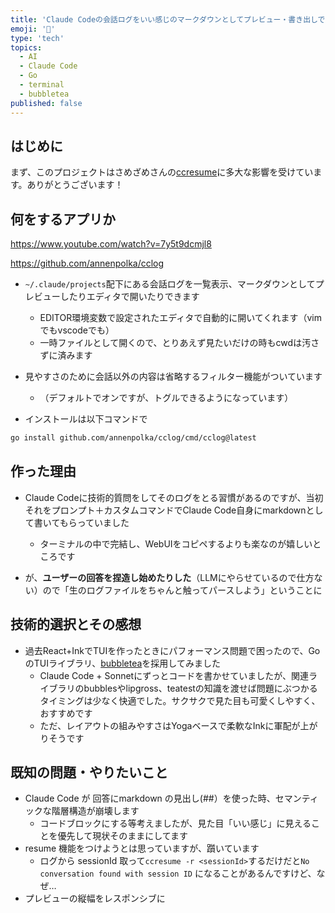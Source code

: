 ```yaml
---
title: 'Claude Codeの会話ログをいい感じのマークダウンとしてプレビュー・書き出しできるTUIをGoで書いた'
emoji: '📝'
type: 'tech'
topics:
  - AI
  - Claude Code
  - Go
  - terminal
  - bubbletea
published: false
---
```


## はじめに

まず、このプロジェクトはさめざめさんの[ccresume](https://github.com/sasazame/ccresume)に多大な影響を受けています。ありがとうございます！

## 何をするアプリか

https://www.youtube.com/watch?v=7y5t9dcmjl8

https://github.com/annenpolka/cclog

- `~/.claude/projects`配下にある会話ログを一覧表示、マークダウンとしてプレビューしたりエディタで開いたりできます
  - EDITOR環境変数で設定されたエディタで自動的に開いてくれます（vimでもvscodeでも）
  - 一時ファイルとして開くので、とりあえず見たいだけの時もcwdは汚さずに済みます
- 見やすさのために会話以外の内容は省略するフィルター機能がついています
  - （デフォルトでオンですが、トグルできるようになっています）


- インストールは以下コマンドで

```bash
go install github.com/annenpolka/cclog/cmd/cclog@latest
```

## 作った理由

- Claude Codeに技術的質問をしてそのログをとる習慣があるのですが、当初それをプロンプト＋カスタムコマンドでClaude Code自身にmarkdownとして書いてもらっていました
  - ターミナルの中で完結し、WebUIをコピペするよりも楽なのが嬉しいところです

- が、**ユーザーの回答を捏造し始めたりした**（LLMにやらせているので仕方ない）ので「生のログファイルをちゃんと触ってパースしよう」ということに

## 技術的選択とその感想

- 過去React+InkでTUIを作ったときにパフォーマンス問題で困ったので、GoのTUIライブラリ、[bubbletea](https://github.com/charmbracelet/bubbletea)を採用してみました
  - Claude Code + Sonnetにずっとコードを書かせていましたが、関連ライブラリのbubblesやlipgross、teatestの知識を渡せば問題にぶつかるタイミングは少なく快適でした。サクサクで見た目も可愛くしやすく、おすすめです
  - ただ、レイアウトの組みやすさはYogaベースで柔軟なInkに軍配が上がりそうです



## 既知の問題・やりたいこと

- Claude Code が 回答にmarkdown の見出し(##）を使った時、セマンティックな階層構造が崩壊します
  - コードブロックにする等考えましたが、見た目「いい感じ」に見えることを優先して現状そのままにしてます
- resume 機能をつけようとは思っていますが、躓いています
  - ログから sessionId 取って`ccresume -r <sessionId>`するだけだと`No conversation found with session ID` になることがあるんですけど、なぜ…
- プレビューの縦幅をレスポンシブに
